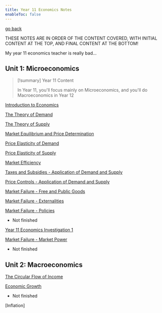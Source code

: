 ```yaml
---
title: Year 11 Economics Notes
enableToc: false
---
```


[go back](Subjects.md)

THESE NOTES ARE IN ORDER OF THE CONTENT COVERED, WITH INITIAL CONTENT AT THE TOP, AND FINAL CONTENT AT THE BOTTOM!

My year 11 economics teacher is really bad...

## Unit 1: Microeconomics

> [!summary] Year 11 Content
> 
> In Year 11, you'll focus mainly on Microeconomics, and you'll do Macroeconomics in Year 12

[Introduction to Economics](11Economics/Introduction2Economics.md)

[The Theory of Demand](11Economics/Demand.md)

[The Theory of Supply](11Economics/Supply.md)

[Market Equilibrium and Price Determination](11Economics/MarPri.md)

[Price Elasticity of Demand](11Economics/PED.md)

[Price Elasticity of Supply](11Economics/PES.md)

[Market Efficiency](11Economics/MarketEfficiency.md)

[Taxes and Subsidies - Application of Demand and Supply](11Economics/taxesandsubsidies.md)

[Price Controls - Application of Demand and Supply](11Economics/pricecontrols.md)

[Market Failure - Free and Public Goods](11Economics/freeandpublicgoods.md)

[Market Failure - Externalities](11Economics/externalities.md)

[Market Failure - Policies](11Economics/policies.md)
- Not finished

[Year 11 Economics Investigation 1](11Economics/Investigation.md)

[Market Failure - Market Power](11Economics/MarketPower.md)
- Not finished

## Unit 2: Macroeconomics

[The Circular Flow of Income](11Economics/CircularFlowofIncome.md)

[Economic Growth](11Economics/EconomicGrowth.md)
- Not finished

[Inflation]